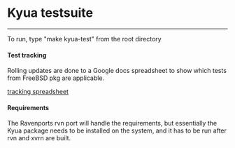 # Kyua testsuite
----
To run, type "make kyua-test" from the root directory

#### Test tracking
Rolling updates are done to a Google docs spreadsheet to show which tests
from FreeBSD pkg are applicable.

[tracking spreadsheet](https://docs.google.com/spreadsheets/d/19dJPvxPgXX085FtGMbvozWl4oGao3w9nn6IRV3Esegk/edit?usp=sharing)

#### Requirements
The Ravenports rvn port will handle the requirements, but essentially the Kyua package
needs to be installed on the system, and it has to be run after rvn and xvrn are built.
